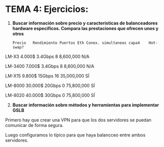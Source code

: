 
# TEMA 4: Ejercicios:


1. **Buscar información sobre precio y características de balanceadores hardware específicos. Compara las prestaciones que ofrecen unos y otros**


	   Precio	Rendimiento	Puertos Eth	Conex. simultaneas capa4	Hot-swap?

LM-X3	   4.000$	3.4Gbps		8		8,600,000			N/A


LM-3400	   7.000$	3.4Gbps		8		8,600,000			N/A


LM-X15	   9.800$	15Gbps		16		35,000,000			SÍ


LM-8000	   30.000$	20Gbps		0		75,800,000			SÍ


LM-8020	   40.000$	30Gbps		0		75,800,000			SÍ



2. **Buscar información sobre métodos y herramientas para implementar GSLB**


Primero hay que crear una VPN para que los dos servidores se puedan comunicar de forma segura.

Luego configuramos lo típico para que haya balancceo entre ambos servidores.
